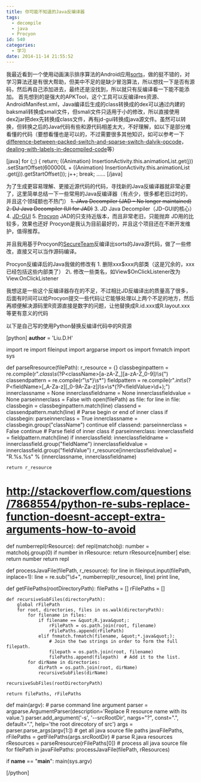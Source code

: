 ```yaml
---
title: 你可能不知道的Java反编译器
tags:
  - decompile
  - java
  - Procyon
id: 540
categories:
  - 学习
date: 2014-11-14 21:55:52
---
```


我最近看到一个使用动画演示排序算法的Android应用[sorts](https://play.google.com/store/apps/details?id=com.sorts&amp;hl=en)，做的挺不错的，对学习算法还是有很大帮助，但美中不足的是缺少冒泡算法，所以想找一下是否有源码，然后再自己添加进去，最终还是没找到，所以就只有反编译看一下能不能添加。
首先想到的是强大的APKTool，这个工具可以反编译res资源、AndroidManifest.xml，Java编译后生成的class转换成的dex可以通过内建的baksmali转换成smali文件，但smali文件只适用于小的修改，所以直接使用dex2jar把dex先转换成class文件，再有jd-gui转换成java源文件。虽然可以转换，但转换之后的Java代码有些和源代码相差太大，不好理解，如以下是部分难看懂的代码（要想看懂也是可以的，不过需要很多其他知识，如可以参考一下[difference-between-packed-switch-and-sparse-switch-dalvik-opcode](http://stackoverflow.com/questions/19855800/difference-between-packed-switch-and-sparse-switch-dalvik-opcode)，[dealing-with-labels-in-decompiled-code](http://stackoverflow.com/questions/6347930/dealing-with-labels-in-decompiled-code)等）

[java]
for (;;) {
	return;
	((Animation) InsertionActivity.this.animationList.get(j))
			.setStartOffset(600000L + ((Animation) InsertionActivity.this.animationList
					.get(j)).getStartOffset());
	j++;
	break;
	......
[/java]

为了生成更容易理解、更接近源代码的代码，寻找新的Java反编译器就非常必要了，这里简单总结一下一些常用的Java反编译器（有点少，很多都老旧过时的，并且这个领域额也不热门）
<del>1. JAva Decompiler (JAD – No longer maintained)</del>
<del> 2\. DJ Java Decompiler (UI for JAD)</del>
3\. JD Java Decompiler（JD-GUI的核心）
4\. [JD-GUI](http://jd.benow.ca/)
5\. [Procyon](https://bitbucket.org/mstrobel/procyon)
JAD的只支持近版本，而且非常老旧，只能抛弃
JD用的比较多，效果也还好
Procyon是我认为目前最好的，并且这个项目还在不断开发维护，值得推荐。

并且我用基于Procyon的[SecureTeam](http://www.secureteam.net/Java-Decompiler.aspx)反编译出sorts的Java源代码，做了一些修改，直接又可以当作源码编译。

Procyon反编译后的Java我做的修改有
1\. 删除xxx$xxx内部类（这是冗余的，xxx已经包括这些内部类了）
2\. 修改一些类名，如View$OnClickListener改为View.OnClickListener

我想这是一些这个反编译器存在的不足，不过相比JD反编译出的质量高了很多，后面有时间可以给Procyon提交一些代码让它能够处理以上两个不足的地方，然后再顺便解决源码里R资源直接是数字的问题，让他替换成R.id.xxx或R.layout.xxx等更有意义的代码

以下是自己写的使用Python替换反编译代码中的R资源

[python]
__author__ = 'Liu.D.H'

import re
import fileinput
import argparse
import os
import fnmatch
import sys

def parseRresource(filePath):
    r_resource = {}
    classbeginpattern = re.compile(r&quot;.*class\s*(?P&lt;className&gt;[a-zA-Z_][a-zA-Z_0-9]*)\s*{&quot;)
    classendpattern = re.compile(r&quot;\s*}\s*&quot;)
    fieldpattern = re.compile(r&quot;.*int\s*(?P&lt;fieldName&gt;[_A-Za-z][_0-9A-Za-z]*)\s*=\s*(?P&lt;fieldValue&gt;\d+);&quot;)
    innerclassname = None
    innerclassfieldname = None
    innerclassfieldvalue = None
    parseinnerclass = False
    with open(filePath) as file:
        for line in file:
            classbegin = classbeginpattern.match(line)
            classend = classendpattern.match(line)
            # Parse begin or end of inner class
            if classbegin:
                parseinnerclass = True
                innerclassname = classbegin.group(&quot;className&quot;)
                continue
            elif classend:
                parseinnerclass = False
                continue
            # Parse field of inner class
            if parseinnerclass:
                innerclassfield = fieldpattern.match(line)
                if innerclassfield:
                    innerclassfieldname = innerclassfield.group(&quot;fieldName&quot;)
                    innerclassfieldvalue = innerclassfield.group(&quot;fieldValue&quot;)
                    r_resource[innerclassfieldvalue] = &quot;R.%s.%s&quot; % (innerclassname, innerclassfieldname)

    return r_resource

# http://stackoverflow.com/questions/7868554/python-re-subs-replace-function-doesnt-accept-extra-arguments-how-to-avoid
def numberrepl(rResource):
    def repl(matchobj):
        number = matchobj.group(0)
        if number in rResource:
            return rResource[number]
        else:
            return number
    return repl

def processJavaFile(filePath, r_resource):
    for line in fileinput.input(filePath, inplace=1):
        line = re.sub(&quot;\d+&quot;, numberrepl(r_resource), line)
        print line,

def getFilePaths(rootDirectoryPath):
    filePaths = []
    rFilePaths = []

    def recursiveSubFiles(directoryPath):
        global rFilePath
        for root, directories, files in os.walk(directoryPath):
            for filename in files:
                if filename == &quot;R.java&quot;:
                    rFilePath = os.path.join(root, filename)
                    rFilePaths.append(rFilePath)
                elif fnmatch.fnmatch(filename, &quot;*.java&quot;):
                    # Join the two strings in order to form the full filepath.
                    filepath = os.path.join(root, filename)
                    filePaths.append(filepath)  # Add it to the list.
            for dirName in directories:
                dirPath = os.path.join(root, dirName)
                recursiveSubFiles(dirName)

    recursiveSubFiles(rootDirectoryPath)

    return filePaths, rFilePaths

def main(argv):
    # parse command line argument
    parser = argparse.ArgumentParser(description='Replace R resource name with its value.')
    parser.add_argument('-s', '--srcRootDir', nargs=&quot;?&quot;, const=&quot;.&quot;, default=&quot;.&quot;, help='the root direcotory of src')
    args = parser.parse_args(argv[1:])
    # get all java source file paths
    javaFilePaths, rFilePaths = getFilePaths(args.srcRootDir)
    # parse R.java resources
    rResources = parseRresource(rFilePaths[0])
    # process all java source file
    for filePath in javaFilePaths:
        processJavaFile(filePath, rResources)

if __name__ == &quot;__main__&quot;:
    main(sys.argv)

[/python]